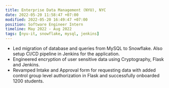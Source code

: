 ```yaml
---
title: Enterprise Data Management (NYU), NYC
date: 2022-05-20 11:58:47 +07:00
modified: 2022-05-20 16:49:47 +07:00
position: Software Engineer Intern
timeline: May 2022 - Aug 2022
tags: [nyu-it, snowflake, mysql, jenkins]
---
```

* Led migration of database and queries from MySQL to Snowflake. Also setup CI/CD pipeline in Jenkins for the application.
* Engineered encryption of user sensitive data using Cryptography, Flask and Jenkins.
* Revamped Intake and Approval form for requesting data with added control group level authorization in Flask and successfully
onboarded 1200 students.